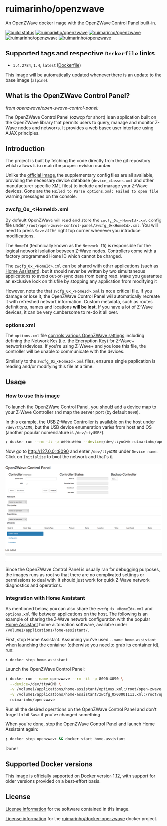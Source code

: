 # ruimarinho/openzwave

An OpenZWave docker image with the OpenZWave Control Panel built-in.

[![build status][travis-image]][travis-url]
[![ruimarinho/openzwave][docker-pulls-image]][docker-hub-url] [![ruimarinho/openzwave][docker-stars-image]][docker-hub-url] [![ruimarinho/openzwave][docker-size-image]][docker-hub-url] [![ruimarinho/openzwave][docker-layers-image]][docker-hub-url]

## Supported tags and respective `Dockerfile` links

- `1.4.2784`, `1.4`, `latest` ([Dockerfile](https://github.com/ruimarinho/docker-openzwave/blob/master/Dockerfile))

This image will be automatically updated whenever there is an update to the base image (`alpine`).

## What is the OpenZWave Control Panel?

_from [openzwave/open-zwave-control-panel](https://github.com/OpenZWave/open-zwave-control-panel):_

The OpenZWave Control Panel (ozwcp for short) is an application built on the OpenZWave library that permits users to query, manage and monitor Z-Wave nodes and networks. It provides a web based user interface using AJAX principles.

## Introduction

The project is built by fetching the code directly from the git repository which allows it to retain the proper revision number.

Unlike the [official image](https://hub.docker.com/r/openzwave/openzwave-control-panel/), the supplementary config files are all available, providing the necessary device database (`device_classes.xml` and other manufacturer specific XML files) to include and manage your Z-Wave devices. Gone are the `Failed to Parse options.xml: Failed to open file` warning messages on the console.

### zwcfg_0x_\<HomeId\>.xml

By default OpenZWave will read and store the `zwcfg_0x_<HomeId>.xml` config file under `/root/open-zwave-control-panel/zwcfg_0x<HomeId>.xml`. You will need to press `Save` at the right top corner whenever you introduce modifications.

The `HomeId` (technically known as the `Network ID`) is responsible for the logical network isolation between Z-Wave nodes. Controllers come with a factory programmed Home ID which cannot be changed.

The `zwcfg_0x_<HomeId>.xml` can be shared with other applications (such as [Home Assistant](https://home-assistant.io)), but it should never be written by two simultaneous applications to avoid out-of-sync data from being read. Make you guarantee an exclusive lock on this file by stopping any application from modifying it

However, note the that `zwcfg_0x_<HomeId>.xml` is not a critical file. If you damage or lose it, the OpenZWave Control Panel will automatically recreate it with refreshed network information. Custom metadata, such as routes definitions, names and locations **will be lost**. If you have a lot of Z-Wave devices, it can be very cumbersome to re-do it all over.

### options.xml

The `options.xml` file [controls various OpenZWave settings](https://github.com/OpenZWave/open-zwave/wiki/Config-Options) including defining the Network Key (i.e. the Encryption Key) for Z-Wave+ networks/devices. If you're using Z-Wave+ and you lose this file, the controller will be unable to communicate with the devices.

Similarly to the `zwcfg_0x_<HomeId>.xml` files, ensure a single paplication is reading and/or modifying this file at a time.

## Usage

### How to use this image

To launch the OpenZWave Control Panel, you should add a device map to your Z-Wave Controller and map the server port (by default `8090`).

In this example, the USB Z-Wave Controller is available on the host under `/dev/ttyACM0`, but the USB device enumeration varies from host and OS (another popular nomenclature is `/dev/ttyUSB*`).

```sh
❯ docker run --rm -it -p 8090:8090 --device=/dev/ttyACM0 ruimarinho/openzwave
```

Now go to http://127.0.0.1:8090 and enter `/dev/ttyACM0` under `Device name`. Click on `Initialize` to boot the network and that's it.

![OpenZWave Control Panel running](images/openzwave.png)

Since the OpenZWave Control Panel is usually ran for debugging purposes, the images runs as root so that there are no complicated settings or permissions to deal with. It should just work for quick Z-Wave network diagnostics and operations.

### Integration with Home Assistant

As mentioned below, you can also share the `zwcfg_0x_<HomeId>.xml` and `options.xml` file between applications on the host.
The following is an example of sharing the Z-Wave network configuration with the popular [Home Assistant](https://home-assistant.io) home automation software, available under `/volume1/applications/home-assistant/`.

First, stop Home Assistant. Assuming you've used `--name home-assistant` when launching the container (otherwise you need to grab its container id), run:

```sh
❯ docker stop home-assistant
```

Launch the OpenZWave Control Panel:

```sh
❯ docker run --name openzwave --rm -it -p 8090:8090 \
  --device=/dev/ttyACM0 \
  -v /volume1/applications/home-assistant/options.xml:/root/open-zwave-control-panel/config/options.xml \
  -v /volume1/applications/home-assistant/zwcfg_0x00001111.xml:/root/open-zwave-control-panel/zwcfg_0x00001111.xml \
  ruimarinho/openzwave
```

Run all the desired operations on the OpenZWave Control Panel and don't forget to hit `Save` if you've changed something.

When you're done, stop the OpenZWave Control Panel and launch Home Assistant again:

```sh
❯ docker stop openzwave && docker start home-assistant
```

Done!

## Supported Docker versions

This image is officially supported on Docker version 1.12, with support for older versions provided on a best-effort basis.

## License

[License information](https://github.com/OpenZWave/open-zwave-control-panel/blob/master/LICENSE) for the software contained in this image.

[License information](https://github.com/ruimarinho/docker-openzwave/blob/master/LICENSE) for the [ruimarinho/docker-openzwave][docker-hub-url] docker project.

[docker-hub-url]: https://hub.docker.com/r/ruimarinho/openzwave
[docker-layers-image]: https://img.shields.io/imagelayers/layers/ruimarinho/openzwave/latest.svg?style=flat-square
[docker-pulls-image]: https://img.shields.io/docker/pulls/ruimarinho/openzwave.svg?style=flat-square
[docker-size-image]: https://img.shields.io/imagelayers/image-size/ruimarinho/openzwave/latest.svg?style=flat-square
[docker-stars-image]: https://img.shields.io/docker/stars/ruimarinho/openzwave.svg?style=flat-square
[travis-image]: https://img.shields.io/travis/ruimarinho/docker-openzwave.svg?style=flat-square
[travis-url]: https://travis-ci.org/ruimarinho/docker-openzwave
